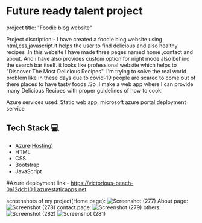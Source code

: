 # Future ready talent project

project title: "Foodie blog website"

Project discription:- I have created a foodie blog website using html,css,javascript.it helps the user to find delicious and also healthy recipes .In this website I have made three pages named home ,contact and about. And i have also provides custom option for night mode also behind the search bar itself. it looks like professional website which helps to "Discover The Most Delicious Recipes". I'm trying to solve the real world problem like in these days due to covid-19 people are scared to come out of there places to have tasty foods .So ,I make a web app where I can provide many Delicious Recipes with proper guidelines of how to cook.

Azure services used: Static web app, microsoft azure portal,deployment service

## Tech Stack 💻
- [Azure(Hosting)](https://azure.microsoft.com/en-in/features/azure-portal/)
- HTML
- CSS
- Bootstrap
- JavaScript

#Azure deployment link:- https://victorious-beach-0a12dcb10.1.azurestaticapps.net

screenshots of my project(Home page): ![Screenshot (277)](https://user-images.githubusercontent.com/108077892/176146254-7b5798a6-2a27-4716-9656-5f97177ddee0.png)
About page: ![Screenshot (278)](https://user-images.githubusercontent.com/108077892/176146715-ea23f0f7-02c7-470a-95c7-14cf8521fd03.png)
contact page: ![Screenshot (279)](https://user-images.githubusercontent.com/108077892/176146949-5729cbbe-c766-4149-acec-325b88f52c88.png)
others: ![Screenshot (282)](https://user-images.githubusercontent.com/108077892/176147388-fbb72786-d68b-48ee-b961-7f02168ae027.png)
        ![Screenshot (281)](https://user-images.githubusercontent.com/108077892/176147524-fe8f85ca-3b29-4b2e-a711-f5faf40605bc.png)
         




